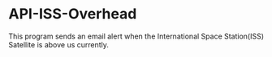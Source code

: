 # API-ISS-Overhead
This program sends an email alert when the International Space Station(ISS) Satellite is above us currently.
